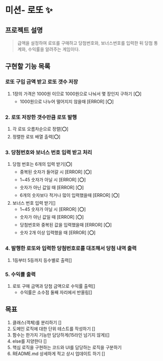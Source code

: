 # 미션- 로또 ✨

## 프로젝트 설명

> 급액을 설정하여 로또를 구매하고 당첨번호와, 보너스번호를 입력한 뒤 당첨 통계와, 수익률을 알려주는 게임이다.

## 구현할 기능 목록

### 로또 구입 금액 받고 로또 갯수 저장

1. 1장의 가격은 1000원 이므로 1000원으로 나눠서 몇 장인지 구하기 [⭕]
   - 1000원으로 나누어 떨어지지 않을때 [ERROR] [⭕]

### 2. 로또 저장한 갯수만큼 로또 발행

1. 각 로또 오름차순으로 정렬[⭕]
2. 정렬한 로또 배열 출력[⭕]

### 3. 당첨번호와 보너스 번호 입력 받고 처리

1. 당첨 번호는 6개의 입력 받기[⭕]
   - 중복된 숫자가 들어갈 시 [ERROR] [⭕]
   - 1~45 숫자가 아닐 시 [ERROR] [⭕]
   - 숫자가 아닌 값일 때 [ERROR] [⭕]
   - 6개의 숫자보다 적거나 많이 입력했을때 [ERROR] [⭕]
2. 보너스 번호 입력 받기[]
   - 1~45 숫자가 아닐 시 [ERROR] [⭕]
   - 숫자가 아닌 값일 때 [ERROR] [⭕]
   - 당첨번호와 중복된 값을 입력했을때 [ERROR] [⭕]
   - 숫자 2개 이상 입력했을 때 [ERROR] [⭕]

### 4. 발행한 로또와 입력한 당첨번호로를 대조해서 당첨 내역 출력

1. 1등부터 5등까지 등수별로 출력[]

### 5. 수익률 출력

1. 로또 구매 금액과 당첨 금액으로 수익률 출력[]
   - 수익률은 소수점 둘째 자리에서 반올림[]

## 목표

1. 클래스(객체)를 분리하기 []
2. 도메인 로직에 대한 단위 테스트를 작성하기 []
3. 함수는 한가지 기능만 담당하게(15라인 넘기지 않게)[]
4. else를 지양한다 []
5. 핵심 로직을 구현하는 코드와 UI를 담당하는 로직을 구분하기
6. README.md 상세하게 적고 상시 업데이트 하기 []
